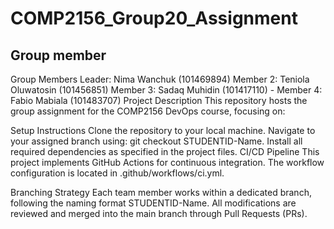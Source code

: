 # COMP2156_Group20_Assignment
## Group member 
Group Members
Leader: Nima Wanchuk (101469894)
Member 2: Teniola Oluwatosin (101456851)
Member 3: Sadaq Muhidin (101417110) - 
Member 4: Fabio Mabiala (101483707)
Project Description
This repository hosts the group assignment for the COMP2156 DevOps course, focusing on:

Setup Instructions
Clone the repository to your local machine.
Navigate to your assigned branch using: git checkout STUDENTID-Name.
Install all required dependencies as specified in the project files.
CI/CD Pipeline
This project implements GitHub Actions for continuous integration. The workflow configuration is located in .github/workflows/ci.yml.

Branching Strategy
Each team member works within a dedicated branch, following the naming format STUDENTID-Name. All modifications are reviewed and merged into the main branch through Pull Requests (PRs).